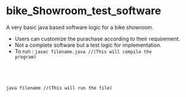# bike_Showroom_test_software
A very basic java based software logic for a bike showroom. 
- Users can customize the purachase according to their requirement.
- Not a complete software but a test logic for implementation.
- To run :
<code>javac filename.java //(This will compile the program)
</br>
java filename //(This will run the file)<code>